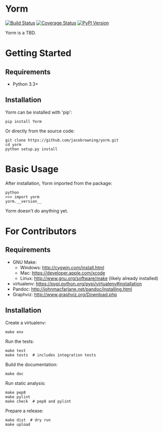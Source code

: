 Yorm
====

[![Build Status](https://travis-ci.org/jacebrowning/yorm.png?branch=master)](https://travis-ci.org/jacebrowning/yorm)
[![Coverage Status](https://coveralls.io/repos/jacebrowning/yorm/badge.png?branch=master)](https://coveralls.io/r/jacebrowning/yorm?branch=master)
[![PyPI Version](https://badge.fury.io/py/Yorm.png)](http://badge.fury.io/py/Yorm)

Yorm is a TBD.



Getting Started
===============

Requirements
------------

* Python 3.3+


Installation
------------

Yorm can be installed with 'pip':

    pip install Yorm

Or directly from the source code:

    git clone https://github.com/jacebrowning/yorm.git
    cd yorm
    python setup.py install



Basic Usage
===========

After installation, Yorm imported from the package:

    python
    >>> import yorm
    yorm.__version__

Yorm doesn't do anything yet.



For Contributors
================

Requirements
------------

* GNU Make:
    * Windows: http://cygwin.com/install.html
    * Mac: https://developer.apple.com/xcode
    * Linux: http://www.gnu.org/software/make (likely already installed)
* virtualenv: https://pypi.python.org/pypi/virtualenv#installation
* Pandoc: http://johnmacfarlane.net/pandoc/installing.html
* Graphviz: http://www.graphviz.org/Download.php


Installation
------------

Create a virtualenv:

    make env

Run the tests:

    make test
    make tests  # includes integration tests

Build the documentation:

    make doc

Run static analysis:

    make pep8
    make pylint
    make check  # pep8 and pylint

Prepare a release:

    make dist  # dry run
    make upload
